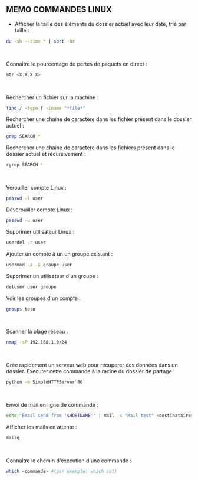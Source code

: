 ## MEMO COMMANDES LINUX


- Afficher la taille des éléments du dossier actuel avec leur date, trié par taille :
```bash
du -sh --time * | sort -hr
```
<br/>

Connaitre le pourcentage de pertes de paquets en direct :
```bash
mtr <X.X.X.X>
```
<br/>

Rechercher un fichier sur la machine : 
```bash
find / -type f -iname "*file*"
```
Rechercher une chaine de caractère dans les fichier présent dans le dossier actuel :
```bash
grep SEARCH *
```
Rechercher une chaine de caractère dans les fichiers présent dans le dossier actuel et récursivement :
```bash
rgrep SEARCH *
```
<br/>

Verouiller compte Linux : 
```bash
passwd -l user
```
Déverouiller compte Linux :
```bash
passwd -u user
```
Supprimer utilisateur Linux :
```bash
userdel -r user
```
Ajouter un compte à un un groupe existant :
```bash
usermod -a -G groupe user
```
Supprimer un utilisateur d'un groupe : 
```bash
deluser user groupe
```
Voir les groupes d'un compte :
```bash
groups toto
```
<br/>

Scanner la plage réseau : 
```bash
nmap -sP 192.168.1.0/24
```
<br/>

Crée rapidement un serveur web pour récuperer des données dans un dossier.
Executer cette commande à la racine du dossier de partage :
```bash
python -m SimpleHTTPServer 80
```
<br/>

Envoi de mail en ligne de commande :
```bash
echo "Email send from '$HOSTNAME'" | mail -s "Mail test" <destinataire>@domain.com
```
Afficher les mails en attente : 
```bash
mailq
```
<br/>

Connaitre le chemin d'execution d'une commande :
```bash
which <commande> #(par exemple: which cat)
```
